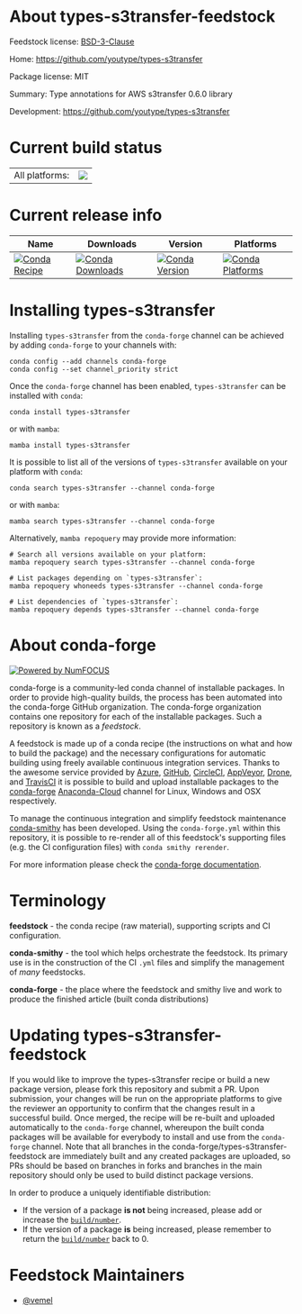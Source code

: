 About types-s3transfer-feedstock
================================

Feedstock license: [BSD-3-Clause](https://github.com/conda-forge/types-s3transfer-feedstock/blob/main/LICENSE.txt)

Home: https://github.com/youtype/types-s3transfer

Package license: MIT

Summary: Type annotations for AWS s3transfer 0.6.0 library

Development: https://github.com/youtype/types-s3transfer

Current build status
====================


<table><tr><td>All platforms:</td>
    <td>
      <a href="https://dev.azure.com/conda-forge/feedstock-builds/_build/latest?definitionId=16733&branchName=main">
        <img src="https://dev.azure.com/conda-forge/feedstock-builds/_apis/build/status/types-s3transfer-feedstock?branchName=main">
      </a>
    </td>
  </tr>
</table>

Current release info
====================

| Name | Downloads | Version | Platforms |
| --- | --- | --- | --- |
| [![Conda Recipe](https://img.shields.io/badge/recipe-types--s3transfer-green.svg)](https://anaconda.org/conda-forge/types-s3transfer) | [![Conda Downloads](https://img.shields.io/conda/dn/conda-forge/types-s3transfer.svg)](https://anaconda.org/conda-forge/types-s3transfer) | [![Conda Version](https://img.shields.io/conda/vn/conda-forge/types-s3transfer.svg)](https://anaconda.org/conda-forge/types-s3transfer) | [![Conda Platforms](https://img.shields.io/conda/pn/conda-forge/types-s3transfer.svg)](https://anaconda.org/conda-forge/types-s3transfer) |

Installing types-s3transfer
===========================

Installing `types-s3transfer` from the `conda-forge` channel can be achieved by adding `conda-forge` to your channels with:

```
conda config --add channels conda-forge
conda config --set channel_priority strict
```

Once the `conda-forge` channel has been enabled, `types-s3transfer` can be installed with `conda`:

```
conda install types-s3transfer
```

or with `mamba`:

```
mamba install types-s3transfer
```

It is possible to list all of the versions of `types-s3transfer` available on your platform with `conda`:

```
conda search types-s3transfer --channel conda-forge
```

or with `mamba`:

```
mamba search types-s3transfer --channel conda-forge
```

Alternatively, `mamba repoquery` may provide more information:

```
# Search all versions available on your platform:
mamba repoquery search types-s3transfer --channel conda-forge

# List packages depending on `types-s3transfer`:
mamba repoquery whoneeds types-s3transfer --channel conda-forge

# List dependencies of `types-s3transfer`:
mamba repoquery depends types-s3transfer --channel conda-forge
```


About conda-forge
=================

[![Powered by
NumFOCUS](https://img.shields.io/badge/powered%20by-NumFOCUS-orange.svg?style=flat&colorA=E1523D&colorB=007D8A)](https://numfocus.org)

conda-forge is a community-led conda channel of installable packages.
In order to provide high-quality builds, the process has been automated into the
conda-forge GitHub organization. The conda-forge organization contains one repository
for each of the installable packages. Such a repository is known as a *feedstock*.

A feedstock is made up of a conda recipe (the instructions on what and how to build
the package) and the necessary configurations for automatic building using freely
available continuous integration services. Thanks to the awesome service provided by
[Azure](https://azure.microsoft.com/en-us/services/devops/), [GitHub](https://github.com/),
[CircleCI](https://circleci.com/), [AppVeyor](https://www.appveyor.com/),
[Drone](https://cloud.drone.io/welcome), and [TravisCI](https://travis-ci.com/)
it is possible to build and upload installable packages to the
[conda-forge](https://anaconda.org/conda-forge) [Anaconda-Cloud](https://anaconda.org/)
channel for Linux, Windows and OSX respectively.

To manage the continuous integration and simplify feedstock maintenance
[conda-smithy](https://github.com/conda-forge/conda-smithy) has been developed.
Using the ``conda-forge.yml`` within this repository, it is possible to re-render all of
this feedstock's supporting files (e.g. the CI configuration files) with ``conda smithy rerender``.

For more information please check the [conda-forge documentation](https://conda-forge.org/docs/).

Terminology
===========

**feedstock** - the conda recipe (raw material), supporting scripts and CI configuration.

**conda-smithy** - the tool which helps orchestrate the feedstock.
                   Its primary use is in the construction of the CI ``.yml`` files
                   and simplify the management of *many* feedstocks.

**conda-forge** - the place where the feedstock and smithy live and work to
                  produce the finished article (built conda distributions)


Updating types-s3transfer-feedstock
===================================

If you would like to improve the types-s3transfer recipe or build a new
package version, please fork this repository and submit a PR. Upon submission,
your changes will be run on the appropriate platforms to give the reviewer an
opportunity to confirm that the changes result in a successful build. Once
merged, the recipe will be re-built and uploaded automatically to the
`conda-forge` channel, whereupon the built conda packages will be available for
everybody to install and use from the `conda-forge` channel.
Note that all branches in the conda-forge/types-s3transfer-feedstock are
immediately built and any created packages are uploaded, so PRs should be based
on branches in forks and branches in the main repository should only be used to
build distinct package versions.

In order to produce a uniquely identifiable distribution:
 * If the version of a package **is not** being increased, please add or increase
   the [``build/number``](https://docs.conda.io/projects/conda-build/en/latest/resources/define-metadata.html#build-number-and-string).
 * If the version of a package **is** being increased, please remember to return
   the [``build/number``](https://docs.conda.io/projects/conda-build/en/latest/resources/define-metadata.html#build-number-and-string)
   back to 0.

Feedstock Maintainers
=====================

* [@vemel](https://github.com/vemel/)

